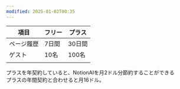 ```yaml
---
modified: 2025-01-02T00:35
---
```

  

|項目|フリー|プラス|
|---|---|---|
|ページ履歴|7日間|30日間|
|ゲスト|10名|100名|
||||

  

プラスを年契約していると、NotionAIを月2ドル分節約することができる  
プラスの年間契約と合わせると月16ドル。